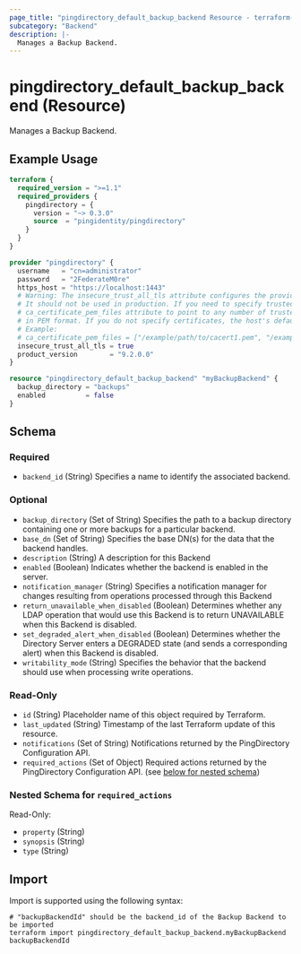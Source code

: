```yaml
---
page_title: "pingdirectory_default_backup_backend Resource - terraform-provider-pingdirectory"
subcategory: "Backend"
description: |-
  Manages a Backup Backend.
---
```


# pingdirectory_default_backup_backend (Resource)

Manages a Backup Backend.

## Example Usage

```terraform
terraform {
  required_version = ">=1.1"
  required_providers {
    pingdirectory = {
      version = "~> 0.3.0"
      source  = "pingidentity/pingdirectory"
    }
  }
}

provider "pingdirectory" {
  username   = "cn=administrator"
  password   = "2FederateM0re"
  https_host = "https://localhost:1443"
  # Warning: The insecure_trust_all_tls attribute configures the provider to trust any certificate presented by the PingDirectory server.
  # It should not be used in production. If you need to specify trusted CA certificates, use the
  # ca_certificate_pem_files attribute to point to any number of trusted CA certificate files
  # in PEM format. If you do not specify certificates, the host's default root CA set will be used.
  # Example:
  # ca_certificate_pem_files = ["/example/path/to/cacert1.pem", "/example/path/to/cacert2.pem"]
  insecure_trust_all_tls = true
  product_version        = "9.2.0.0"
}

resource "pingdirectory_default_backup_backend" "myBackupBackend" {
  backup_directory = "backups"
  enabled          = false
}
```

<!-- schema generated by tfplugindocs -->
## Schema

### Required

- `backend_id` (String) Specifies a name to identify the associated backend.

### Optional

- `backup_directory` (Set of String) Specifies the path to a backup directory containing one or more backups for a particular backend.
- `base_dn` (Set of String) Specifies the base DN(s) for the data that the backend handles.
- `description` (String) A description for this Backend
- `enabled` (Boolean) Indicates whether the backend is enabled in the server.
- `notification_manager` (String) Specifies a notification manager for changes resulting from operations processed through this Backend
- `return_unavailable_when_disabled` (Boolean) Determines whether any LDAP operation that would use this Backend is to return UNAVAILABLE when this Backend is disabled.
- `set_degraded_alert_when_disabled` (Boolean) Determines whether the Directory Server enters a DEGRADED state (and sends a corresponding alert) when this Backend is disabled.
- `writability_mode` (String) Specifies the behavior that the backend should use when processing write operations.

### Read-Only

- `id` (String) Placeholder name of this object required by Terraform.
- `last_updated` (String) Timestamp of the last Terraform update of this resource.
- `notifications` (Set of String) Notifications returned by the PingDirectory Configuration API.
- `required_actions` (Set of Object) Required actions returned by the PingDirectory Configuration API. (see [below for nested schema](#nestedatt--required_actions))

<a id="nestedatt--required_actions"></a>
### Nested Schema for `required_actions`

Read-Only:

- `property` (String)
- `synopsis` (String)
- `type` (String)

## Import

Import is supported using the following syntax:

```shell
# "backupBackendId" should be the backend_id of the Backup Backend to be imported
terraform import pingdirectory_default_backup_backend.myBackupBackend backupBackendId
```

